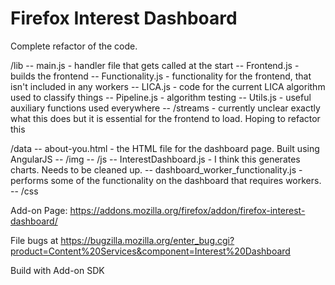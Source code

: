 Firefox Interest Dashboard
==========================

Complete refactor of the code.

/lib
 -- main.js - handler file that gets called at the start
 -- Frontend.js - builds the frontend
 -- Functionality.js - functionality for the frontend, that isn't included in any workers
 -- LICA.js - code for the current LICA algorithm used to classify things
 -- Pipeline.js - algorithm testing
 -- Utils.js - useful auxiliary functions used everywhere
 -- /streams - currently unclear exactly what this does but it is essential for the frontend to load. Hoping to refactor this


/data
 -- about-you.html - the HTML file for the dashboard page. Built using AngularJS
 -- /img
 -- /js
      -- InterestDashboard.js - I think this generates charts. Needs to be cleaned up. 
	  -- dashboard_worker_functionality.js - performs some of the functionality on the dashboard that requires workers. 
 -- /css

Add-on Page: https://addons.mozilla.org/firefox/addon/firefox-interest-dashboard/

File bugs at https://bugzilla.mozilla.org/enter_bug.cgi?product=Content%20Services&component=Interest%20Dashboard

Build with Add-on SDK
